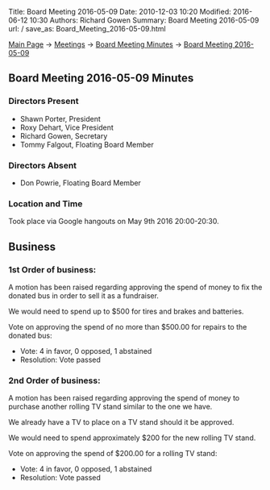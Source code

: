 Title: Board Meeting 2016-05-09
Date: 2010-12-03 10:20
Modified: 2016-06-12 10:30
Authors: Richard Gowen
Summary: Board Meeting 2016-05-09
url: /
save_as: Board_Meeting_2016-05-09.html

[Main Page](index.html) -\> [Meetings](Meetings.html)
-\> [Board Meeting Minutes](Board_Meeting_Minutes.html) -\> [Board Meeting 2016-05-09](Board_Meeting_2016-05-09.html)

Board Meeting 2016-05-09 Minutes
--------------------------------

### Directors Present

-   Shawn Porter, President
-   Roxy Dehart, Vice President
-   Richard Gowen, Secretary
-   Tommy Falgout, Floating Board Member

### Directors Absent

-   Don Powrie, Floating Board Member

### Location and Time

Took place via Google hangouts on May 9th 2016 20:00-20:30.

Business
--------

### 1st Order of business:

A motion has been raised regarding approving the spend of money to fix
the donated bus in order to sell it as a fundraiser.

We would need to spend up to \$500 for tires and brakes and batteries.

Vote on approving the spend of no more than \$500.00 for repairs to the
donated bus:

-   Vote: 4 in favor, 0 opposed, 1 abstained
-   Resolution: Vote passed

### 2nd Order of business:

A motion has been raised regarding approving the spend of money to
purchase another rolling TV stand similar to the one we have.

We already have a TV to place on a TV stand should it be approved.

We would need to spend approximately \$200 for the new rolling TV stand.

Vote on approving the spend of \$200.00 for a rolling TV stand:

-   Vote: 4 in favor, 0 opposed, 1 abstained
-   Resolution: Vote passed

